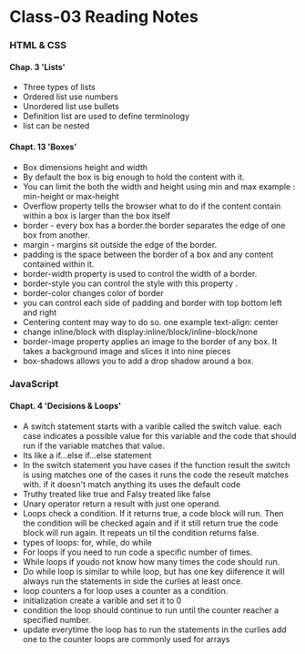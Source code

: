 # Class-03 Reading Notes
### HTML & CSS
#### Chap. 3 'Lists'
* Three types of lists
* Ordered list use numbers
* Unordered list use bullets
* Definition list are used to define terminology
* list can be nested

#### Chapt. 13 'Boxes'
* Box dimensions height and width
* By default the box is big enough to hold the content with it.
* You can limit the both the width and height using min and max example : min-height or max-height
* Overflow property tells the browser what to do if the content contain within a box is larger than the box itself
* border - every box has a border.the border separates the edge of one box from another.
* margin - margins sit outside the edge of the border.
* padding is the space between the border of a box and any content contained within it. 
* border-width property is used to control the width of a border.
* border-style you can control the style with this property .
* border-color changes color of border
* you can control each side of padding and border with  top bottom left and right
* Centering content may way to do so. one example text-align: center
* change inline/block with display:inline/block/inline-block/none
* border-image property applies an image to the border of any box. It takes a background image and slices it into nine pieces
* box-shadows allows you to add a drop shadow around a box.



### JavaScript

#### Chapt. 4 'Decisions & Loops'
* A switch statement starts with a varible called the switch value. each case indicates a possible value for this variable and the code that should run if the variable matches that value.
* Its like a if...else if...else statement
* In the switch statement you have cases if the function result the switch is using matches one of the cases it runs the code the reseult matches with. if it doesn't match anything its uses the default code 
* Truthy treated like true and Falsy treated like false
* Unary operator return a result with just one operand.
* Loops check a condition. If it returns true, a code block will run. Then the condition will be checked again and if it still return true the code block will run again. It repeats un til the condition returns false.
* types of loops: for, while, do while
* For loops if you need to run code a specific number of times.
* While loops if youdo not know how many times the code should run. 
* Do while loop is similar to while loop, but has one key diiference it will always run the statements in side the curlies at least once. 
* loop counters a for loop uses a counter as a condition.
* initialization create a varible and set it to 0
* condition the loop should continue to run until the counter reacher a specified number.
* update everytime the loop has to run the statements in the curlies add one to the counter
loops are commonly used for arrays
